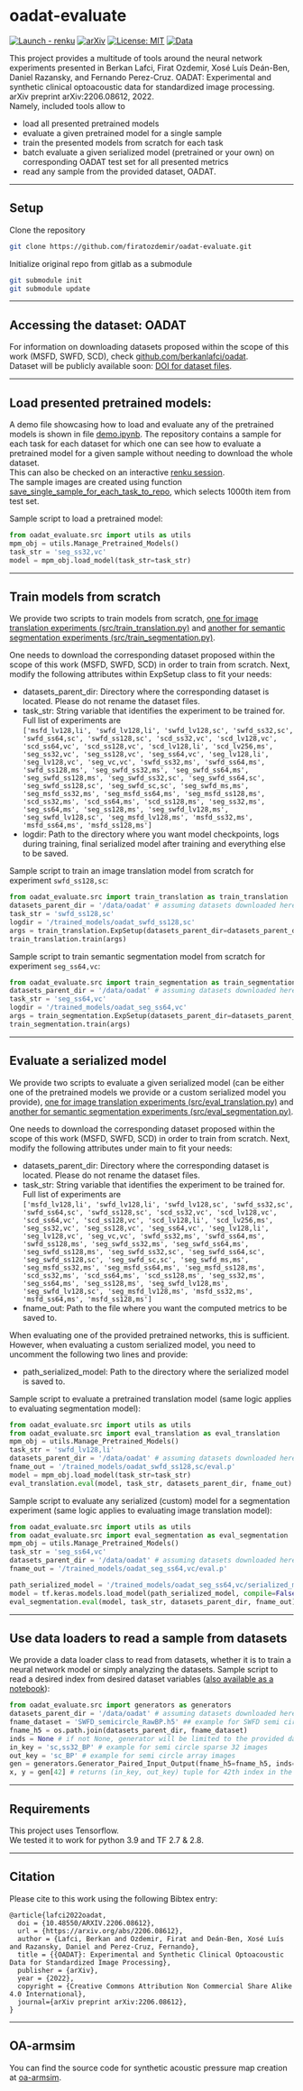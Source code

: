 # oadat-evaluate

[![Launch - renku](https://renkulab.io/renku-badge.svg)](https://renkulab.io/projects/firat.ozdemir/oadat-evaluate/sessions/new?autostart=1) 
[![arXiv](https://img.shields.io/badge/Preprint-arXiv-b31b1b.svg)](https://arxiv.org/abs/2206.08612)
[![License: MIT](https://img.shields.io/badge/License-MIT-blue.svg)](https://opensource.org/licenses/MIT) 
[![Data](https://img.shields.io/badge/Data-Research%20Collection-blue)](https://www.research-collection.ethz.ch/handle/20.500.11850/551512)

This project provides a multitude of tools around the neural network experiments presented in Berkan Lafci, Firat Ozdemir, Xosé Luís Deán-Ben, Daniel Razansky, and Fernando Perez-Cruz. OADAT: Experimental and synthetic clinical optoacoustic data for standardized image processing. arXiv preprint arXiv:2206.08612, 2022.   
Namely, included tools allow to  
- load all presented pretrained models 
- evaluate a given pretrained model for a single sample
- train the presented models from scratch for each task
- batch evaluate a given serialized model (pretrained or your own) on corresponding OADAT test set for all presented metrics
- read any sample from the provided dataset, OADAT.
  
___
## Setup

Clone the repository
```bash
git clone https://github.com/firatozdemir/oadat-evaluate.git
```

Initialize original repo from gitlab as a submodule
```bash
git submodule init  
git submodule update
```

___

## Accessing the dataset: OADAT 

For information on downloading datasets proposed within the scope of this work (MSFD, SWFD, SCD), check [github.com/berkanlafci/oadat](https://github.com/berkanlafci/oadat).  
Dataset will be publicly available soon: [DOI for dataset files](https://www.research-collection.ethz.ch/handle/20.500.11850/551512).

___
## Load presented pretrained models:  

A demo file showcasing how to load and evaluate any of the pretrained models is shown in file [demo.ipynb](notebooks/load_pretrained_models.ipynb).
The repository contains a sample for each task for each dataset for which one can see how to evaluate a pretrained model for a given sample without needing to download the whole dataset.   
This can also be checked on an interactive [renku session](https://renkulab.io/projects/firat.ozdemir/oadat-evaluate/sessions/new?autostart=1).   
The sample images are created using function [save_single_sample_for_each_task_to_repo](src/utils.py), which selects 1000th item from test set.  

Sample script to load a pretrained model:
```python
from oadat_evaluate.src import utils as utils
mpm_obj = utils.Manage_Pretrained_Models()
task_str = 'seg_ss32,vc'
model = mpm_obj.load_model(task_str=task_str)
```


___
## Train models from scratch

We provide two scripts to train models from scratch, [one for image translation experiments (src/train_translation.py)](src/train_translation.py) and [another for semantic segmentation experiments (src/train_segmentation.py)](src/train_segmentation.py).  

One needs to download the corresponding dataset proposed within the scope of this work (MSFD, SWFD, SCD) in order to train from scratch. 
Next, modify the following attributes within ExpSetup class to fit your needs:  
- datasets_parent_dir: Directory where the corresponding dataset is located. Please do not rename the dataset files.   
- task_str: String variable that identifies the experiment to be trained for. Full list of experiments are   
`['msfd_lv128,li', 'swfd_lv128,li', 'swfd_lv128,sc', 'swfd_ss32,sc', 'swfd_ss64,sc', 'swfd_ss128,sc', 'scd_ss32,vc', 'scd_lv128,vc', 'scd_ss64,vc', 'scd_ss128,vc', 'scd_lv128,li', 'scd_lv256,ms', 'seg_ss32,vc', 'seg_ss128,vc', 'seg_ss64,vc', 'seg_lv128,li', 'seg_lv128,vc', 'seg_vc,vc', 'swfd_ss32,ms', 'swfd_ss64,ms', 'swfd_ss128,ms', 'seg_swfd_ss32,ms', 'seg_swfd_ss64,ms', 'seg_swfd_ss128,ms', 'seg_swfd_ss32,sc', 'seg_swfd_ss64,sc', 'seg_swfd_ss128,sc', 'seg_swfd_sc,sc', 'seg_swfd_ms,ms', 'seg_msfd_ss32,ms', 'seg_msfd_ss64,ms', 'seg_msfd_ss128,ms', 'scd_ss32,ms', 'scd_ss64,ms', 'scd_ss128,ms', 'seg_ss32,ms', 'seg_ss64,ms', 'seg_ss128,ms', 'seg_swfd_lv128,ms', 'seg_swfd_lv128,sc', 'seg_msfd_lv128,ms', 'msfd_ss32,ms', 'msfd_ss64,ms', 'msfd_ss128,ms']`
- logdir: Path to the directory where you want model checkpoints, logs during training, final serialized model after training and everything else to be saved.

Sample script to train an image translation model from scratch for experiment `swfd_ss128,sc`:  
```python
from oadat_evaluate.src import train_translation as train_translation
datasets_parent_dir = '/data/oadat' # assuming datasets downloaded here.
task_str = 'swfd_ss128,sc'
logdir = '/trained_models/oadat_swfd_ss128,sc'
args = train_translation.ExpSetup(datasets_parent_dir=datasets_parent_dir, task_str=task_str, logdir=logdir)
train_translation.train(args)
```
Sample script to train semantic segmentation model from scratch for experiment `seg_ss64,vc`:  
```python
from oadat_evaluate.src import train_segmentation as train_segmentation
datasets_parent_dir = '/data/oadat' # assuming datasets downloaded here.
task_str = 'seg_ss64,vc'
logdir = '/trained_models/oadat_seg_ss64,vc'
args = train_segmentation.ExpSetup(datasets_parent_dir=datasets_parent_dir, task_str=task_str, logdir=logdir)
train_segmentation.train(args)
```

___
## Evaluate a serialized model

We provide two scripts to evaluate a given serialized model (can be either one of the pretrained models we provide or a custom serialized model you provide), [one for image translation experiments (src/eval_translation.py)](src/eval_translation.py) and [another for semantic segmentation experiments (src/eval_segmentation.py)](src/eval_segmentation.py).  

One needs to download the corresponding dataset proposed within the scope of this work (MSFD, SWFD, SCD) in order to train from scratch. 
Next, modify the following attributes under main to fit your needs:  
- datasets_parent_dir: Directory where the corresponding dataset is located. Please do not rename the dataset files.   
- task_str: String variable that identifies the experiment to be trained for. Full list of experiments are   
`['msfd_lv128,li', 'swfd_lv128,li', 'swfd_lv128,sc', 'swfd_ss32,sc', 'swfd_ss64,sc', 'swfd_ss128,sc', 'scd_ss32,vc', 'scd_lv128,vc', 'scd_ss64,vc', 'scd_ss128,vc', 'scd_lv128,li', 'scd_lv256,ms', 'seg_ss32,vc', 'seg_ss128,vc', 'seg_ss64,vc', 'seg_lv128,li', 'seg_lv128,vc', 'seg_vc,vc', 'swfd_ss32,ms', 'swfd_ss64,ms', 'swfd_ss128,ms', 'seg_swfd_ss32,ms', 'seg_swfd_ss64,ms', 'seg_swfd_ss128,ms', 'seg_swfd_ss32,sc', 'seg_swfd_ss64,sc', 'seg_swfd_ss128,sc', 'seg_swfd_sc,sc', 'seg_swfd_ms,ms', 'seg_msfd_ss32,ms', 'seg_msfd_ss64,ms', 'seg_msfd_ss128,ms', 'scd_ss32,ms', 'scd_ss64,ms', 'scd_ss128,ms', 'seg_ss32,ms', 'seg_ss64,ms', 'seg_ss128,ms', 'seg_swfd_lv128,ms', 'seg_swfd_lv128,sc', 'seg_msfd_lv128,ms', 'msfd_ss32,ms', 'msfd_ss64,ms', 'msfd_ss128,ms']`
- fname_out: Path to the file where you want the computed metrics to be saved to.   

When evaluating one of the provided pretrained networks, this is sufficient. 
However, when evaluating a custom serialized model, you need to uncomment the following two lines and provide: 
- path_serialized_model: Path to the directory where the serialized model is saved to.


Sample script to evaluate a pretrained translation model (same logic applies to evaluating segmentation model):
```python
from oadat_evaluate.src import utils as utils
from oadat_evaluate.src import eval_translation as eval_translation
mpm_obj = utils.Manage_Pretrained_Models()
task_str = 'swfd_lv128,li'
datasets_parent_dir = '/data/oadat' # assuming datasets downloaded here.
fname_out = '/trained_models/oadat_swfd_ss128,sc/eval.p'
model = mpm_obj.load_model(task_str=task_str)
eval_translation.eval(model, task_str, datasets_parent_dir, fname_out)
```

Sample script to evaluate any serialized (custom) model for a segmentation experiment (same logic applies to evaluating image translation model):
```python
from oadat_evaluate.src import utils as utils
from oadat_evaluate.src import eval_segmentation as eval_segmentation
mpm_obj = utils.Manage_Pretrained_Models()
task_str = 'seg_ss64,vc'
datasets_parent_dir = '/data/oadat' # assuming datasets downloaded here.
fname_out = '/trained_models/oadat_seg_ss64,vc/eval.p'

path_serialized_model = '/trained_models/oadat_seg_ss64,vc/serialized_model_step_80000'
model = tf.keras.models.load_model(path_serialized_model, compile=False)
eval_segmentation.eval(model, task_str, datasets_parent_dir, fname_out)
```
___

## Use data loaders to read a sample from datasets

We provide a data loader class to read from datasets, whether it is to train a neural network model or simply analyzing the datasets. 
Sample script to read a desired index from desired dataset variables ([also available as a notebook](notebooks/read_data.ipynb)):  
```python
from oadat_evaluate.src import generators as generators
datasets_parent_dir = '/data/oadat' # assuming datasets downloaded here.
fname_dataset = 'SWFD_semicircle_RawBP.h5' ## example for SWFD semi circle dataset
fname_h5 = os.path.join(datasets_parent_dir, fname_dataset)
inds = None # if not None, generator will be limited to the provided dataset indices.
in_key = 'sc,ss32_BP' # example for semi circle sparse 32 images 
out_key = 'sc_BP' # example for semi circle array images
gen = generators.Generator_Paired_Input_Output(fname_h5=fname_h5, inds=inds, in_key=in_key, out_key=out_key, shuffle=True)
x, y = gen[42] # returns (in_key, out_key) tuple for 42th index in the dataset.
```
___
## Requirements

This project uses Tensorflow.  
We tested it to work for python 3.9 and TF 2.7 & 2.8. 

___
## Citation  

Please cite to this work using the following Bibtex entry:
```
@article{lafci2022oadat,
  doi = {10.48550/ARXIV.2206.08612},
  url = {https://arxiv.org/abs/2206.08612},
  author = {Lafci, Berkan and Ozdemir, Firat and Deán-Ben, Xosé Luís and Razansky, Daniel and Perez-Cruz, Fernando},
  title = {{OADAT}: Experimental and Synthetic Clinical Optoacoustic Data for Standardized Image Processing},
  publisher = {arXiv},
  year = {2022},
  copyright = {Creative Commons Attribution Non Commercial Share Alike 4.0 International},
  journal={arXiv preprint arXiv:2206.08612},
}
```

___
## OA-armsim

You can find the source code for synthetic acoustic pressure map creation at [oa-armsim](https://renkulab.io/gitlab/firat.ozdemir/oa-armsim).
